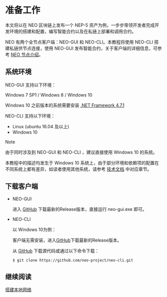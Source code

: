 # 准备工作

本文将以在 NEO 区块链上发布一个 NEP-5 资产为例，一步步带领开发者完成开发环境的搭建和配置，编写智能合约以及在私链上部署和调用合约。

NEO 有两个全节点客户端：NEO-GUI 和 NEO-CLI。本教程将使用 NEO-CLI 搭建私链供节点连接，使用 NEO-GUI 发布智能合约，关于客户端的详细信息，可参考 [NEO 节点介绍](https://docs.neo.org/zh-cn/node/introduction.html)。

## 系统环境

NEO-GUI 支持以下环境：

Windows 7 SP1 / Windows 8 / Windows 10

Windows 10 之前版本的系统需要安装 [.NET Framework 4.7.1](https://www.microsoft.com/net/download/framework)

NEO-CLI 支持以下环境：

- Linux (ubuntu 16.04 及以上)
- Windows 10

> [!NOTE]
>
> 由于同时涉及到 NEO-GUI 和 NEO-CLI ，建议直接使用 Windows 10 的系统。
>
> 本教程中的描述均发生于 Windows 10 系统上，由于部分环境和依赖项的配置在不同系统上都有差异，如读者使用其他系统，请参考 [技术文档](http://docs.neo.org/zh-cn/index.html) 中对应章节。

## 下载客户端

- NEO-GUI

  进入 [GitHub](https://github.com/neo-project/neo-gui/releases) 下载最新的Release版本，直接运行 neo-gui.exe 即可。

- NEO-CLI

  以 Windows 10为例：

  客户端无需安装，进入[GitHub](https://github.com/neo-project/neo-cli/releases)下载最新的Release版本。  

  从 [GitHub](https://github.com/neo-project/neo-cli.git) 下载源代码或通过以下命令下载：

  ```
  $ git clone https://github.com/neo-project/neo-cli.git
  ```

## 继续阅读

[搭建本地网络](enviroment.md)